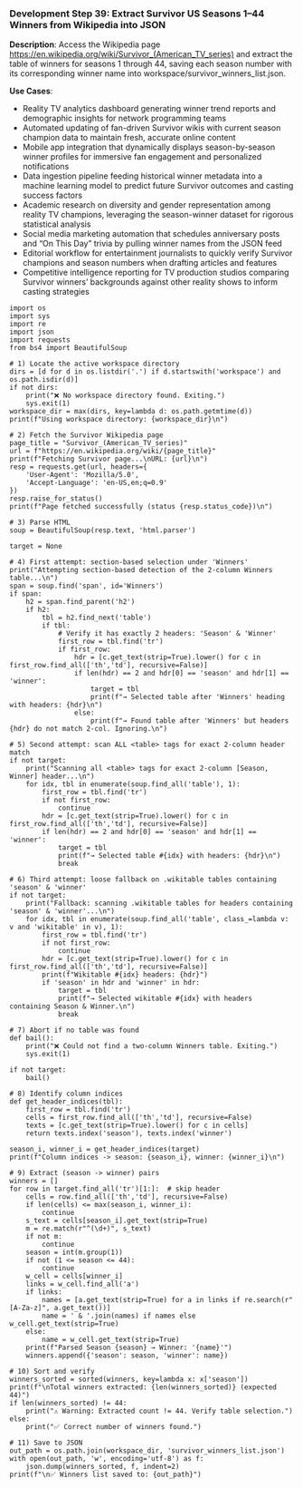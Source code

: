 ### Development Step 39: Extract Survivor US Seasons 1–44 Winners from Wikipedia into JSON

**Description**: Access the Wikipedia page https://en.wikipedia.org/wiki/Survivor_(American_TV_series) and extract the table of winners for seasons 1 through 44, saving each season number with its corresponding winner name into workspace/survivor_winners_list.json.

**Use Cases**:
- Reality TV analytics dashboard generating winner trend reports and demographic insights for network programming teams
- Automated updating of fan-driven Survivor wikis with current season champion data to maintain fresh, accurate online content
- Mobile app integration that dynamically displays season-by-season winner profiles for immersive fan engagement and personalized notifications
- Data ingestion pipeline feeding historical winner metadata into a machine learning model to predict future Survivor outcomes and casting success factors
- Academic research on diversity and gender representation among reality TV champions, leveraging the season-winner dataset for rigorous statistical analysis
- Social media marketing automation that schedules anniversary posts and “On This Day” trivia by pulling winner names from the JSON feed
- Editorial workflow for entertainment journalists to quickly verify Survivor champions and season numbers when drafting articles and features
- Competitive intelligence reporting for TV production studios comparing Survivor winners’ backgrounds against other reality shows to inform casting strategies

```
import os
import sys
import re
import json
import requests
from bs4 import BeautifulSoup

# 1) Locate the active workspace directory
dirs = [d for d in os.listdir('.') if d.startswith('workspace') and os.path.isdir(d)]
if not dirs:
    print("❌ No workspace directory found. Exiting.")
    sys.exit(1)
workspace_dir = max(dirs, key=lambda d: os.path.getmtime(d))
print(f"Using workspace directory: {workspace_dir}\n")

# 2) Fetch the Survivor Wikipedia page
page_title = "Survivor_(American_TV_series)"
url = f"https://en.wikipedia.org/wiki/{page_title}"
print(f"Fetching Survivor page...\nURL: {url}\n")
resp = requests.get(url, headers={
    'User-Agent': 'Mozilla/5.0',
    'Accept-Language': 'en-US,en;q=0.9'
})
resp.raise_for_status()
print(f"Page fetched successfully (status {resp.status_code})\n")

# 3) Parse HTML
soup = BeautifulSoup(resp.text, 'html.parser')

target = None

# 4) First attempt: section-based selection under 'Winners'
print("Attempting section-based detection of the 2-column Winners table...\n")
span = soup.find('span', id='Winners')
if span:
    h2 = span.find_parent('h2')
    if h2:
        tbl = h2.find_next('table')
        if tbl:
            # Verify it has exactly 2 headers: 'Season' & 'Winner'
            first_row = tbl.find('tr')
            if first_row:
                hdr = [c.get_text(strip=True).lower() for c in first_row.find_all(['th','td'], recursive=False)]
                if len(hdr) == 2 and hdr[0] == 'season' and hdr[1] == 'winner':
                    target = tbl
                    print(f"→ Selected table after 'Winners' heading with headers: {hdr}\n")
                else:
                    print(f"→ Found table after 'Winners' but headers {hdr} do not match 2-col. Ignoring.\n")

# 5) Second attempt: scan ALL <table> tags for exact 2-column header match
if not target:
    print("Scanning all <table> tags for exact 2-column [Season, Winner] header...\n")
    for idx, tbl in enumerate(soup.find_all('table'), 1):
        first_row = tbl.find('tr')
        if not first_row:
            continue
        hdr = [c.get_text(strip=True).lower() for c in first_row.find_all(['th','td'], recursive=False)]
        if len(hdr) == 2 and hdr[0] == 'season' and hdr[1] == 'winner':
            target = tbl
            print(f"→ Selected table #{idx} with headers: {hdr}\n")
            break

# 6) Third attempt: loose fallback on .wikitable tables containing 'season' & 'winner'
if not target:
    print("Fallback: scanning .wikitable tables for headers containing 'season' & 'winner'...\n")
    for idx, tbl in enumerate(soup.find_all('table', class_=lambda v: v and 'wikitable' in v), 1):
        first_row = tbl.find('tr')
        if not first_row:
            continue
        hdr = [c.get_text(strip=True).lower() for c in first_row.find_all(['th','td'], recursive=False)]
        print(f"Wikitable #{idx} headers: {hdr}")
        if 'season' in hdr and 'winner' in hdr:
            target = tbl
            print(f"→ Selected wikitable #{idx} with headers containing Season & Winner.\n")
            break

# 7) Abort if no table was found
def bail():
    print("❌ Could not find a two-column Winners table. Exiting.")
    sys.exit(1)

if not target:
    bail()

# 8) Identify column indices
def get_header_indices(tbl):
    first_row = tbl.find('tr')
    cells = first_row.find_all(['th','td'], recursive=False)
    texts = [c.get_text(strip=True).lower() for c in cells]
    return texts.index('season'), texts.index('winner')

season_i, winner_i = get_header_indices(target)
print(f"Column indices -> season: {season_i}, winner: {winner_i}\n")

# 9) Extract (season -> winner) pairs
winners = []
for row in target.find_all('tr')[1:]:  # skip header
    cells = row.find_all(['th','td'], recursive=False)
    if len(cells) <= max(season_i, winner_i):
        continue
    s_text = cells[season_i].get_text(strip=True)
    m = re.match(r"^(\d+)", s_text)
    if not m:
        continue
    season = int(m.group(1))
    if not (1 <= season <= 44):
        continue
    w_cell = cells[winner_i]
    links = w_cell.find_all('a')
    if links:
        names = [a.get_text(strip=True) for a in links if re.search(r"[A-Za-z]", a.get_text())]
        name = ' & '.join(names) if names else w_cell.get_text(strip=True)
    else:
        name = w_cell.get_text(strip=True)
    print(f"Parsed Season {season} → Winner: '{name}'")
    winners.append({'season': season, 'winner': name})

# 10) Sort and verify
winners_sorted = sorted(winners, key=lambda x: x['season'])
print(f"\nTotal winners extracted: {len(winners_sorted)} (expected 44)")
if len(winners_sorted) != 44:
    print("⚠️ Warning: Extracted count != 44. Verify table selection.")
else:
    print("✅ Correct number of winners found.")

# 11) Save to JSON
out_path = os.path.join(workspace_dir, 'survivor_winners_list.json')
with open(out_path, 'w', encoding='utf-8') as f:
    json.dump(winners_sorted, f, indent=2)
print(f"\n✅ Winners list saved to: {out_path}")

```